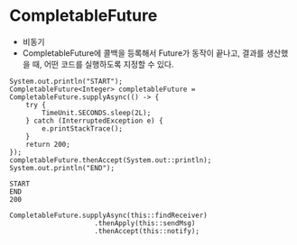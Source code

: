 # CompletableFuture

- 비동기
- CompletableFuture에 콜백을 등록해서 Future가 동작이 끝나고, 결과를 생산했을 때, 어떤 코드를 실행하도록 지정할 수 있다.
````
System.out.println("START");
CompletableFuture<Integer> completableFuture = CompletableFuture.supplyAsync(() -> {
    try {
        TimeUnit.SECONDS.sleep(2L);
    } catch (InterruptedException e) {
        e.printStackTrace();
    }
    return 200;
});
completableFuture.thenAccept(System.out::println);
System.out.println("END");
````
````
START
END
200
````
````
CompletableFuture.supplyAsync(this::findReceiver)
                     .thenApply(this::sendMsg)
                     .thenAccept(this::notify);
````

